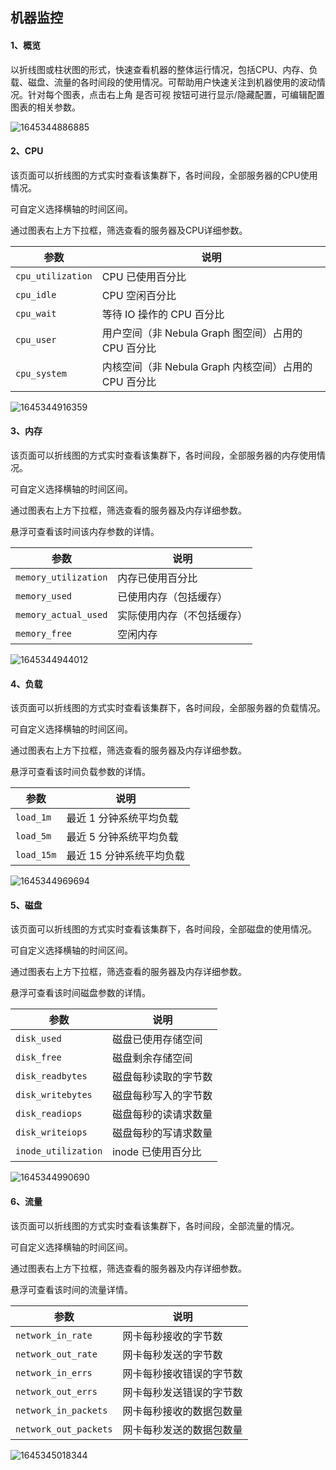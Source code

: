 ## 机器监控
#### 1、概览

以折线图或柱状图的形式，快速查看机器的整体运行情况，包括CPU、内存、负载、磁盘、流量的各时间段的使用情况。可帮助用户快速关注到机器使用的波动情况。针对每个图表，点击右上角 是否可视 按钮可进行显示/隐藏配置，可编辑配置图表的相关参数。

![1645344886885](C:\Users\zhaotongtong10\AppData\Roaming\Typora\typora-user-images\1645344886885.png)

#### 2、CPU

该页面可以折线图的方式实时查看该集群下，各时间段，全部服务器的CPU使用情况。

可自定义选择横轴的时间区间。

通过图表右上方下拉框，筛选查看的服务器及CPU详细参数。

| 参数              | 说明                                                  |
| ----------------- | ----------------------------------------------------- |
| `cpu_utilization` | CPU 已使用百分比                                      |
| `cpu_idle`        | CPU 空闲百分比                                        |
| `cpu_wait`        | 等待 IO 操作的 CPU 百分比                             |
| `cpu_user`        | 用户空间（非 Nebula Graph 图空间）占用的 CPU 百分比   |
| `cpu_system`      | 内核空间（非 Nebula Graph 内核空间）占用的 CPU 百分比 |

![1645344916359](C:\Users\zhaotongtong10\AppData\Roaming\Typora\typora-user-images\1645344916359.png)

#### 3、内存

该页面可以折线图的方式实时查看该集群下，各时间段，全部服务器的内存使用情况。

可自定义选择横轴的时间区间。

通过图表右上方下拉框，筛选查看的服务器及内存详细参数。

悬浮可查看该时间该内存参数的详情。

| 参数                 | 说明                       |
| -------------------- | -------------------------- |
| `memory_utilization` | 内存已使用百分比           |
| `memory_used`        | 已使用内存（包括缓存）     |
| `memory_actual_used` | 实际使用内存（不包括缓存） |
| `memory_free`        | 空闲内存                   |

![1645344944012](C:\Users\zhaotongtong10\AppData\Roaming\Typora\typora-user-images\1645344944012.png)

#### 4、负载

该页面可以折线图的方式实时查看该集群下，各时间段，全部服务器的负载情况。

可自定义选择横轴的时间区间。

通过图表右上方下拉框，筛选查看的服务器及内存详细参数。

悬浮可查看该时间负载参数的详情。

| 参数       | 说明                     |
| ---------- | ------------------------ |
| `load_1m`  | 最近 1 分钟系统平均负载  |
| `load_5m`  | 最近 5 分钟系统平均负载  |
| `load_15m` | 最近 15 分钟系统平均负载 |

![1645344969694](C:\Users\zhaotongtong10\AppData\Roaming\Typora\typora-user-images\1645344969694.png)

#### 5、磁盘

该页面可以折线图的方式实时查看该集群下，各时间段，全部磁盘的使用情况。

可自定义选择横轴的时间区间。

通过图表右上方下拉框，筛选查看的服务器及内存详细参数。

悬浮可查看该时间磁盘参数的详情。

| 参数                | 说明                 |
| ------------------- | -------------------- |
| `disk_used`         | 磁盘已使用存储空间   |
| `disk_free`         | 磁盘剩余存储空间     |
| `disk_readbytes`    | 磁盘每秒读取的字节数 |
| `disk_writebytes`   | 磁盘每秒写入的字节数 |
| `disk_readiops`     | 磁盘每秒的读请求数量 |
| `disk_writeiops`    | 磁盘每秒的写请求数量 |
| `inode_utilization` | inode 已使用百分比   |

![1645344990690](C:\Users\zhaotongtong10\AppData\Roaming\Typora\typora-user-images\1645344990690.png)

#### 6、流量

该页面可以折线图的方式实时查看该集群下，各时间段，全部流量的情况。

可自定义选择横轴的时间区间。

通过图表右上方下拉框，筛选查看的服务器及内存详细参数。

悬浮可查看该时间的流量详情。

| 参数                  | 说明                     |
| --------------------- | ------------------------ |
| `network_in_rate`     | 网卡每秒接收的字节数     |
| `network_out_rate`    | 网卡每秒发送的字节数     |
| `network_in_errs`     | 网卡每秒接收错误的字节数 |
| `network_out_errs`    | 网卡每秒发送错误的字节数 |
| `network_in_packets`  | 网卡每秒接收的数据包数量 |
| `network_out_packets` | 网卡每秒发送的数据包数量 |

![1645345018344](C:\Users\zhaotongtong10\AppData\Roaming\Typora\typora-user-images\1645345018344.png)
